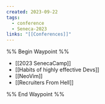 ```yaml
---
created: 2023-09-22
tags:
  - conference
  - Seneca-2023
links: "[[Conferences]]"
---
```


%% Begin Waypoint %%
- [[2023 SenecaCamp]]
- [[Habits of highly effective Devs]]
- [[NeoVim]]
- [[Recruiters From Hell]]

%% End Waypoint %%
